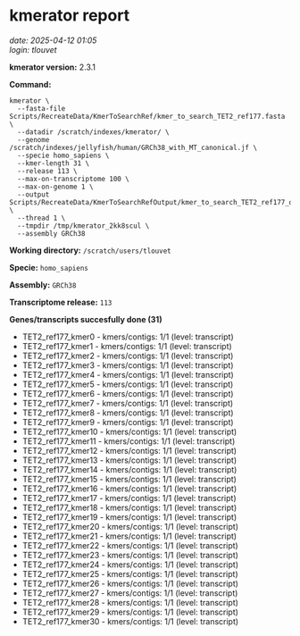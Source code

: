 # kmerator report
*date: 2025-04-12 01:05*  
*login: tlouvet*

**kmerator version:** 2.3.1

**Command:**

```
kmerator \
  --fasta-file Scripts/RecreateData/KmerToSearchRef/kmer_to_search_TET2_ref177.fasta \
  --datadir /scratch/indexes/kmerator/ \
  --genome /scratch/indexes/jellyfish/human/GRCh38_with_MT_canonical.jf \
  --specie homo_sapiens \
  --kmer-length 31 \
  --release 113 \
  --max-on-transcriptome 100 \
  --max-on-genome 1 \
  --output Scripts/RecreateData/KmerToSearchRefOutput/kmer_to_search_TET2_ref177_output \
  --thread 1 \
  --tmpdir /tmp/kmerator_2kk8scul \
  --assembly GRCh38
```

**Working directory:** `/scratch/users/tlouvet`

**Specie:** `homo_sapiens`

**Assembly:** `GRCh38`

**Transcriptome release:** `113`

**Genes/transcripts succesfully done (31)**

- TET2_ref177_kmer0 - kmers/contigs: 1/1 (level: transcript)
- TET2_ref177_kmer1 - kmers/contigs: 1/1 (level: transcript)
- TET2_ref177_kmer2 - kmers/contigs: 1/1 (level: transcript)
- TET2_ref177_kmer3 - kmers/contigs: 1/1 (level: transcript)
- TET2_ref177_kmer4 - kmers/contigs: 1/1 (level: transcript)
- TET2_ref177_kmer5 - kmers/contigs: 1/1 (level: transcript)
- TET2_ref177_kmer6 - kmers/contigs: 1/1 (level: transcript)
- TET2_ref177_kmer7 - kmers/contigs: 1/1 (level: transcript)
- TET2_ref177_kmer8 - kmers/contigs: 1/1 (level: transcript)
- TET2_ref177_kmer9 - kmers/contigs: 1/1 (level: transcript)
- TET2_ref177_kmer10 - kmers/contigs: 1/1 (level: transcript)
- TET2_ref177_kmer11 - kmers/contigs: 1/1 (level: transcript)
- TET2_ref177_kmer12 - kmers/contigs: 1/1 (level: transcript)
- TET2_ref177_kmer13 - kmers/contigs: 1/1 (level: transcript)
- TET2_ref177_kmer14 - kmers/contigs: 1/1 (level: transcript)
- TET2_ref177_kmer15 - kmers/contigs: 1/1 (level: transcript)
- TET2_ref177_kmer16 - kmers/contigs: 1/1 (level: transcript)
- TET2_ref177_kmer17 - kmers/contigs: 1/1 (level: transcript)
- TET2_ref177_kmer18 - kmers/contigs: 1/1 (level: transcript)
- TET2_ref177_kmer19 - kmers/contigs: 1/1 (level: transcript)
- TET2_ref177_kmer20 - kmers/contigs: 1/1 (level: transcript)
- TET2_ref177_kmer21 - kmers/contigs: 1/1 (level: transcript)
- TET2_ref177_kmer22 - kmers/contigs: 1/1 (level: transcript)
- TET2_ref177_kmer23 - kmers/contigs: 1/1 (level: transcript)
- TET2_ref177_kmer24 - kmers/contigs: 1/1 (level: transcript)
- TET2_ref177_kmer25 - kmers/contigs: 1/1 (level: transcript)
- TET2_ref177_kmer26 - kmers/contigs: 1/1 (level: transcript)
- TET2_ref177_kmer27 - kmers/contigs: 1/1 (level: transcript)
- TET2_ref177_kmer28 - kmers/contigs: 1/1 (level: transcript)
- TET2_ref177_kmer29 - kmers/contigs: 1/1 (level: transcript)
- TET2_ref177_kmer30 - kmers/contigs: 1/1 (level: transcript)

